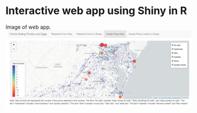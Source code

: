 # Interactive web app using Shiny in R
Image of web app.
![Image of web app.](https://github.com/shanil-k/fire-sa/blob/d31512e24ad9ba936896f3c56a58c54e69fd2acd/Web%20App/web_app.jpg)
